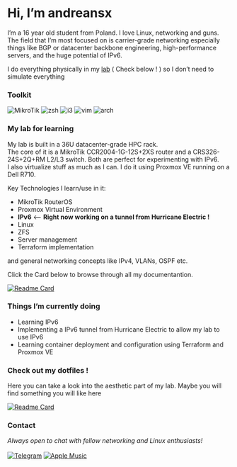 # Hi, I’m andreansx 

I’m a 16 year old student from Poland. I love Linux, networking and guns.
The field that I’m most focused on is carrier-grade networking especially things like BGP or datacenter backbone engineering, high-performance servers, and the huge potential of IPv6.

I do everything physically in my [lab](https://github.com/Andreansx/Networking-lab) ( Check below ! ) so I don’t need to simulate everything


### Toolkit

<div align=“center”>
  
![MikroTik](https://img.shields.io/badge/routeros-5B18EB?style=for-the-badge&logo=Mikrotik&logoSize=auto)
![zsh](https://img.shields.io/badge/zsh-8116C7?style=for-the-badge&logo=zsh&logoColor=white&logoSize=auto)
![i3](https://img.shields.io/badge/i3-A614A3.svg?style=for-the-badge&logo=i3&logoColor=white)
![vim](https://img.shields.io/badge/vim-CC117F?style=for-the-badge&logo=vim&logoColor=white&logoSize=auto)
![arch](https://img.shields.io/badge/arch-F10F5B?style=for-the-badge&logo=archlinux&logoColor=white&logoSize=auto)
</div>


### My lab for learning

My lab is built in a 36U datacenter-grade HPC rack.  
The core of it is a MikroTik CCR2004-1G-12S+2XS router and a CRS326-24S+2Q+RM L2/L3 switch. Both are perfect for experimenting with IPv6.  
I also virtualize stuff as much as I can. I do it using Proxmox VE running on a Dell R710.  

Key Technologies I learn/use in it: 
* MikroTik RouterOS
* Proxmox Virtual Environment
* **IPv6** <— **Right now working on a tunnel from Hurricane Electric !**
* Linux
* ZFS
* Server management
* Terraform implementation

and general networking concepts like IPv4, VLANs, OSPF etc.  
  
Click the Card below to browse through all my documentantion.  

[![Readme Card](https://github-readme-stats.vercel.app/api/pin/?username=andreansx&repo=networking-lab&theme=gruvbox&title_color=FFFFFF&text_color=FFFFFF&icon_color=FFFFFF&hide_border=true&border_radius=7.4)](https://github.com/andreansx/networking-lab)


### Things I’m currently doing

* Learning IPv6
* Implementing a IPv6 tunnel from Hurricane Electric to allow my lab to use IPv6
* Learning container deployment and configuration using Terraform and Proxmox VE

### Check out my dotfiles !

Here you can take a look into the aesthetic part of my lab. Maybe you will find something you will like here

[![Readme Card](https://github-readme-stats.vercel.app/api/pin/?username=andreansx&repo=dotfiles&theme=gruvbox&title_color=FFFFFF&text_color=FFFFFF&icon_color=FFFFFF&hide_border=true&border_radius=7.4)](https://github.com/andreansx/dotfiles)

### Contact

<div align=“center”>

_Always open to chat with fellow networking and Linux enthusiasts!_  
</br>
[![Telegram](https://img.shields.io/badge/telegram-2B59FF?style=for-the-badge&logo=telegram&logoColor=ffffff&logoSize=auto)](https://t.me/Andrtexh)
[![Apple Music](https://img.shields.io/badge/Apple%20Music-%23FA243C?style=for-the-badge&logo=applemusic&logoSize=auto)](https://music.apple.com/profile/andreansx)

</div>

